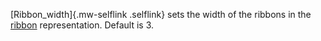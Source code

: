 [Ribbon_width]{.mw-selflink .selflink} sets the width of the ribbons in
the [ribbon](/index.php/Ribbon "Ribbon") representation. Default is 3.

